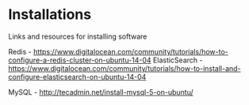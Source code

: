 # Installations
Links and resources for installing software


Redis - https://www.digitalocean.com/community/tutorials/how-to-configure-a-redis-cluster-on-ubuntu-14-04
ElasticSearch - https://www.digitalocean.com/community/tutorials/how-to-install-and-configure-elasticsearch-on-ubuntu-14-04


MySQL - http://tecadmin.net/install-mysql-5-on-ubuntu/


